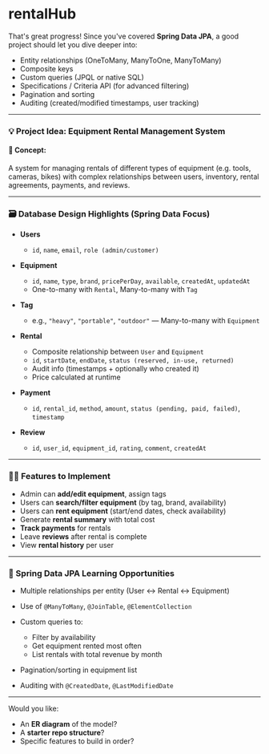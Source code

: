 # rentalHub

That's great progress! Since you've covered **Spring Data JPA**, a good project should let you dive deeper into:

* Entity relationships (OneToMany, ManyToOne, ManyToMany)
* Composite keys
* Custom queries (JPQL or native SQL)
* Specifications / Criteria API (for advanced filtering)
* Pagination and sorting
* Auditing (created/modified timestamps, user tracking)

---

### 💡 **Project Idea: Equipment Rental Management System**

#### 🧩 Concept:

A system for managing rentals of different types of equipment (e.g. tools, cameras, bikes) with complex relationships between users, inventory, rental agreements, payments, and reviews.

---

### 🗃️ Database Design Highlights (Spring Data Focus)

* **Users**

  * `id`, `name`, `email`, `role (admin/customer)`

* **Equipment**

  * `id`, `name`, `type`, `brand`, `pricePerDay`, `available`, `createdAt`, `updatedAt`
  * One-to-many with `Rental`, Many-to-many with `Tag`

* **Tag**

  * e.g., `"heavy"`, `"portable"`, `"outdoor"` — Many-to-many with `Equipment`

* **Rental**

  * Composite relationship between `User` and `Equipment`
  * `id`, `startDate`, `endDate`, `status (reserved, in-use, returned)`
  * Audit info (timestamps + optionally who created it)
  * Price calculated at runtime

* **Payment**

  * `id`, `rental_id`, `method`, `amount`, `status (pending, paid, failed)`, `timestamp`

* **Review**

  * `id`, `user_id`, `equipment_id`, `rating`, `comment`, `createdAt`

---

### 🧑‍💻 Features to Implement

* Admin can **add/edit equipment**, assign tags
* Users can **search/filter equipment** (by tag, brand, availability)
* Users can **rent equipment** (start/end dates, check availability)
* Generate **rental summary** with total cost
* **Track payments** for rentals
* Leave **reviews** after rental is complete
* View **rental history** per user

---

### 🧪 Spring Data JPA Learning Opportunities

* Multiple relationships per entity (User ↔ Rental ↔ Equipment)
* Use of `@ManyToMany`, `@JoinTable`, `@ElementCollection`
* Custom queries to:

  * Filter by availability
  * Get equipment rented most often
  * List rentals with total revenue by month
* Pagination/sorting in equipment list
* Auditing with `@CreatedDate`, `@LastModifiedDate`

---

Would you like:

* An **ER diagram** of the model?
* A **starter repo structure**?
* Specific features to build in order?
